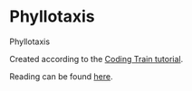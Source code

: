 # Phyllotaxis
Phyllotaxis

Created according to the [Coding Train tutorial](https://www.youtube.com/watch?v=KWoJgHFYWxY).

Reading can be found [here](http://algorithmicbotany.org/papers/abop/abop-ch4.pdf).
